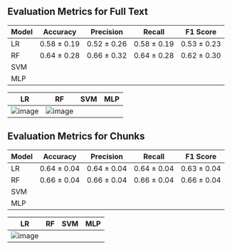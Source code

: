 ## Evaluation Metrics for Full Text

| Model     | Accuracy | Precision | Recall | F1 Score |
|-----------|----------|-----------|--------|----------|
|    LR     |0.58 ± 0.19|0.52 ± 0.26|0.58 ± 0.19|0.53 ± 0.23|
|    RF     |0.64 ± 0.28|0.66 ± 0.32|0.64 ± 0.28|0.62 ± 0.30|
|    SVM    |          |           |        |          |
|    MLP    |          |           |        |          |

|   LR   |   RF   |  SVM  |  MLP  |
|--------|--------|-------|-------|
|![image](https://github.com/user-attachments/assets/87fcc40a-fce9-412d-9471-8ccb41dae917)|![image](https://github.com/user-attachments/assets/1801e1e8-f390-4ac9-ad50-4dce3758a7c0)|       |       |

## Evaluation Metrics for Chunks

| Model     | Accuracy | Precision | Recall | F1 Score |
|-----------|----------|-----------|--------|----------|
|    LR     |0.64 ± 0.04|0.64 ± 0.04|0.64 ± 0.04|0.63 ± 0.04|
|    RF     |0.66 ± 0.04|0.66 ± 0.04|0.66 ± 0.04|0.66 ± 0.04|
|    SVM    |          |           |        |          |
|    MLP    |          |           |        |          |

|   LR   |   RF   |  SVM  |  MLP  |
|--------|--------|-------|-------|
|   ![image](https://github.com/user-attachments/assets/893a0170-2971-4a4c-9a13-4d6ef3470de4)|        |       |       |
